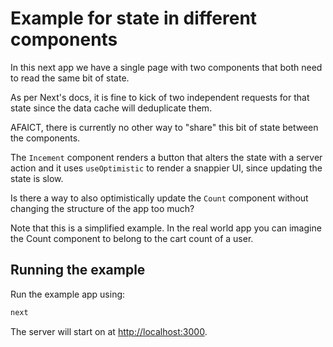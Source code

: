 # Example for state in different components

In this next app we have a single page with two components that both 
need to read the same bit of state.

As per Next's docs, it is fine to kick of two independent requests
for that state since the data cache will deduplicate them.

AFAICT, there is currently no other way to "share" this bit of state between the
components.

The `Incement` component renders a button that alters the state with a server action 
and it uses `useOptimistic` to render a snappier UI, since updating the state is slow.

Is there a way to also optimistically update the `Count` component without 
changing the structure of the app too much? 

Note that this is a simplified example. In the real world app you can imagine the
Count component to belong to the cart count of a user.

## Running the example

Run the example app using:

```sh
next
```

The server will start on at <http://localhost:3000>.
